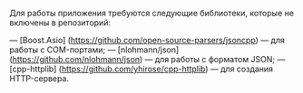 Для работы приложения требуются следующие библиотеки, которые не включены в репозиторий:

— [Boost.Asio] (https://github.com/open-source-parsers/jsoncpp) — для работы с COM-портами;
— [nlohmann/json] (https://github.com/nlohmann/json) — для работы с форматом JSON;
— [cpp-httplib] (https://github.com/yhirose/cpp-httplib) — для создания HTTP-сервера.
